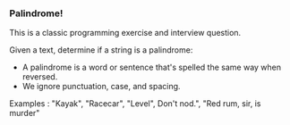 ### Palindrome!

This is a classic programming exercise and interview question.

Given a text, determine if a string is a palindrome:
* A palindrome is a word or sentence that's spelled
the same way when reversed.
* We ignore punctuation, case, and spacing.

Examples : "Kayak",  "Racecar", "Level", Don't nod.", "Red rum, sir, is murder"
